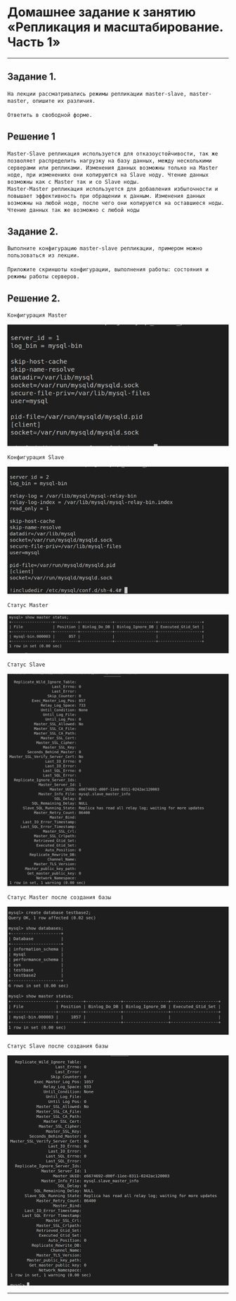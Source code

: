 # Домашнее задание к занятию «Репликация и масштабирование. Часть 1»


---


## Задание 1.

	На лекции рассматривались режимы репликации master-slave, master-master, опишите их различия.

	Ответить в свободной форме.


## Решение 1


	Master-Slave репликация используется для отказоустойчивости, так же позволяет распределить нагрузку на базу данных, между несколькими серверами или репликами. Изменения данных возможны только на Master ноде, при изменениях они копируются на Slave ноду. Чтение данных возможны как с Master так и со Slave ноды.
	Master-Master репликация используется для добавления избыточности и повышает эффективность при обращении к данным. Изменения данных возможны на любой ноде, после чего они копируются на оставшиеся ноды. Чтение данных так же возможно с любой ноды


## Задание 2.

	Выполните конфигурацию master-slave репликации, примером можно пользоваться из лекции.

	Приложите скриншоты конфигурации, выполнения работы: состояния и режимы работы серверов.


## Решение 2.
	
	Конфигурация Master

![Конфигурация Master](https://github.com/vladrabbit/hw_img/blob/main/img/master-conf.png)

	Конфигурация Slave

![Конфигурация Slave](https://github.com/vladrabbit/hw_img/blob/main/img/slave-conf.png)

	Статус Master

![Статус Master](https://github.com/vladrabbit/hw_img/blob/main/img/master-1.png)

	Статус Slave

![Статус Slave](https://github.com/vladrabbit/hw_img/blob/main/img/slave-1.png)

	Статус Master после создания базы

![Статус Master после создания базы](https://github.com/vladrabbit/hw_img/blob/main/img/master-2.png)

	Статус Slave после создания базы

![Статус Slave после создания базы](https://github.com/vladrabbit/hw_img/blob/main/img/slave-2.png)



---
